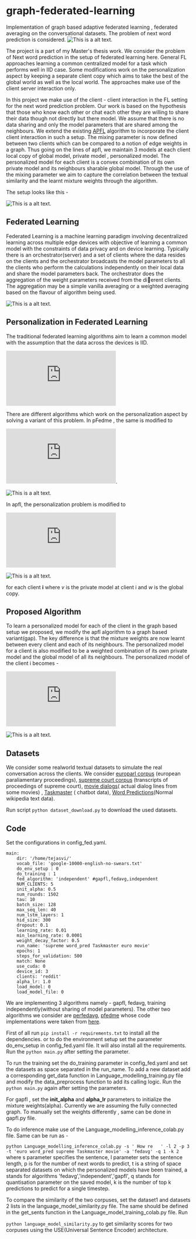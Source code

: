 # graph-federated-learning

Implementation  of graph based adaptive federated learning , federated averaging on the conversational datasets.
The problem of next word prediction is considered.
![This is a alt text.](/FL_problem.png " Text Prediction ")

The project is a part of my Master's thesis work. We consider the problem of Next word prediction in the setup of federated learning here. General FL approaches learning a common centralized model for a task which performs well in IID case. Some modifications work on the personalization aspect by keeping a separate client copy which aims to take the best of the global world as well as the local world. The approaches make use of the client server interaction only. 

In this project we make use of the client - client interaction in the FL setting for the next word prediction problem. Our work is based on the hypothesis that those who know each other or chat each other they are willing to share their data though not directly but there model. 
We assume that there is no data sharing and only the model parameters that are shared among the neighbours. We extend the existing [APFL](https://arxiv.org/pdf/2003.13461.pdf) algorithm to incorporate the client client interaction in such a setup. The mixing parameter is now defined between two clients which can be compared to a notion of edge weights in a graph. Thus going on the lines of apfl, we maintain 3 models at each client local copy of global model, private model , personalized model. The personalized model for each client is a convex combination of its own private model and its neighbours sharable global model. Through the use of the mixing parameter we aim to capture the correlation between the textual similarity and the learnt mixture weights through the algorithm.

The setup looks like this -

![This is a alt text.](/FL_setup.png " Setup of Graph ")

## Federated Learning

Federated Learning is a machine learning paradigm involving decentralized learning across
multiple edge devices with objective of learning a common model with the constraints of data
privacy and on device learning. Typically there is an orchestrator(server) and a set of clients
where the data resides on the clients and the orchestrator broadcasts the model parameters to all
the clients who perform the calculations independently on their local data and share the model
parameters back. The orchestrator does the aggregation of the weight parameters received from
the dierent clients. The aggregation may be a simple vanilla averaging or a weighted averaging
based on the  flavour of algorithm being used.

![This is a alt text.](/FL_1.png " Federated Learning ")

## Personalization in Federated Learning

The traditional federated learning algorithms aim to learn a common model with the assumption that the data across the devices is IID. 

![equation](https://latex.codecogs.com/gif.latex?%5Cmin%20_%7Bw%20%5Cin%20%5Cmathbb%7BR%7D%5E%7Bd%7D%7D%5Cleft%5C%7Bf%28w%29%3A%3D%5Cfrac%7B1%7D%7BN%7D%20%5Csum_%7Bi%3D1%7D%5E%7BN%7D%20f_%7Bi%7D%28w%29%5Cright%5C%7D)

There are different algorithms which work on the personalization aspect by solving a variant of this problem.
In pFedme , the same is modified to 

![equation](https://latex.codecogs.com/gif.latex?%5Cmin%20_%7B%5Cboldsymbol%7B%5Ctheta_%7Bi%7D%7D%20%5Cin%20%5Cmathbb%7BR%7D%5E%7Bd%7D%7D%28%20f_%7Bi%7D%5Cleft%28%5Ctheta_%7Bi%7D%5Cright%29&plus;%5Cfrac%7B%5Clambda%7D%7B2%7D%5Cleft%5C%7C%5Ctheta_%7Bi%7D-w%5Cright%5C%7C%5E%7B2%7D%29).

![This is a alt text.](/pfedme.png " Federated Learning ")



In apfl, the personalization problem is modified to 

![equation](https://latex.codecogs.com/gif.latex?%5Cmin%20_%7B%5Cboldsymbol%7Bv%7D%20%5Cin%20%5Cmathbb%7BR%7D%5E%7Bd%7D%7D%20f_%7Bi%7D%5Cleft%28%5Calpha_%7Bi%7D%20%5Cboldsymbol%7Bv%7D&plus;%5Cleft%281-%5Calpha_%7Bi%7D%5Cright%29%20%5Cboldsymbol%7Bw%7D%5E%7B*%7D%5Cright%29)

![This is a alt text.](/apfl_algo.png " Federated Learning ")


for  each client **i** where *v* is the private model at  client i and *w* is the global copy.

## Proposed Algorithm

To learn a personalized model for each of the client in the graph based setup we proposed, we
modify the apfl algorithm to a graph based variant(gap). The key difference is that the mixture
weights are now learnt between every client and each of its neighbours. The personalized
model for a client is also modified to be a weighted combination of its own private model and
the global model of all its neighbours. The personalized model of the client i becomes -

![equation](https://latex.codecogs.com/gif.latex?%5Coverline%7B%5Cboldsymbol%7Bv%7D%7D_%7Bi%7D%5E%7B%28t%29%7D%3D%5Csum_%7Bj%20%5Cin%20%5Bneigbors%28i%29%5D%7D%20%28%5Calpha_%7Bij%7D/d%28i%29%29%20%5Cboldsymbol%7Bv%7D_%7Bi%7D%5E%7B%28t%29%7D&plus;%5Cleft%28%281-%5Calpha_%7Bij%7D%5Cright%29/d%28i%29%29%20%5Cboldsymbol%7Bw%7D_%7Bj%7D%5E%7B%28t%29%7D)


![This is a alt text.](/FL_gapfl.png " Federated Learning ")


## Datasets
We consider some realworld textual datasets to simulate the real conversation across the clients. We consider [europarl corpus](https://www.statmt.org/europarl/) (european paraliamentary proceedings), [supreme court corpus](https://confluence.cornell.edu/display/llresearch/Supreme+Court+Dialogs+Corpus) (transcripts of proceedings of supreme court), [movie dialogs](https://arxiv.org/abs/1106.3077)( actual dialog lines from some movies) , [Taskmaster](https://arxiv.org/abs/1909.05358) ( chatbot data), [Word Predictions](https://www.aclweb.org/anthology/C18-2028/)(Normal wikipedia text data).

Run script ```python dataset_download.py``` to download the used datasets.

## Code

Set the configurations in config_fed.yaml.
```
main:
    dir: '/home/tejasvi/'
    vocab_file: 'google-10000-english-no-swears.txt'
    do_env_setup : 0
    do_training : 1
    fed_algorithm: 'independent' #gapfl,fedavg,independent
    NUM_CLIENTS: 5
    init_alpha: 0.5
    num_rounds: 1502
    tau: 10
    batch_size: 128
    max_seq_len: 40
    num_lstm_layers: 1
    hid_size: 300
    dropout: 0.1
    learning_rate: 0.01
    min_learning_rate: 0.0001
    weight_decay_factor: 0.5
    run_name: 'supreme word_pred Taskmaster euro movie'
    epochs: 1
    steps_for_validation: 500
    match: None
    use_cuda: 0
    device_id: 3 
    clients: 'reddit'
    alpha_lr: 1.0
    load_model: 0
    load_model_file: 0
```

We are implementing 3 algorithms namely - gapfl, fedavg, training independently(without sharing of model parameters). 
The other two algorithms we consider are [perfedavg](https://arxiv.org/abs/2002.07948), [pfedme](https://arxiv.org/abs/2006.08848) whose code implementations were taken from [here](https://github.com/CharlieDinh/pFedMe).



First of all run ``` pip install -r requirements.txt ``` to install all the dependencies. or to do the environment setup set the parameter do_env_setup in config_fed.yaml file. It will also install all the requirements. Run the ``` python main.py ``` after setting the parameter.

To run the training set the do_training parameter in config_fed.yaml and set the datasets as space separated in the run_name. To add a new dataset add a corresponding get_data function in Language_modelling_training.py file and modify the data_preprocess function to add its calling logic. Run the ```python main.py``` again after setting the parameters.

For gapfl , set the **init_alpha** and **alpha_lr** parameters to initialize the mixture weights(alpha). Currently we are assuming the fully connected graph. To manually set the weights differently , same can be done in gapfl.py file.


To do inference make use of the Language_modelling_inference_colab.py file. Same can be run as -

```python Language_modelling_inference_colab.py -s ' How re   ' -l 2 -p 3 -t 'euro word_pred supreme Taskmaster movie' -a 'fedavg' -q 1 -k 2  ```
where s parameter specifies the sentence, l parameter sets the sentence length, p is for the number of next words to predict, t is a string of space separated datasets on which the personalized models have been trained, a stands for algorithms 'fedavg','independent','gapfl', q stands for quantisation parameter on the saved model, k is the number of top k predictions to predict for a single timestep. 

To compare the similarity of the two corpuses, set the dataset1 and datasets 2 lists in the language_model_similarity.py file. The same should be defined in the get_sents function in the Language_model_training_colab.py file. Run

``` python language_model_similarity.py ``` to get similarity scores for two corpuses using the USE(Universal Sentence Encoder) architecture.

